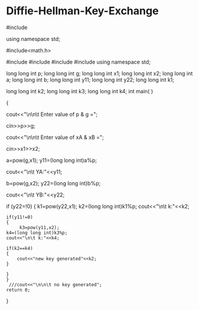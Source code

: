 # Diffie-Hellman-Key-Exchange
#include<iostream>

using namespace std;

#include<math.h>

#include<vector>
#include<cstring>
#include <iostream>
#include <cmath>
using namespace std;


long long int p;
long long int g;
long long int x1;
long long int x2;
long long int a;
long long int b;
long long int y11;
long long int y22;
long long int k1;

long long int k2;
long long int k3;
long long int k4;
 int main( )

{

cout<<"\n\n\t Enter value of p & g =";

cin>>p>>g;

cout<<"\n\n\t Enter value of xA & xB =";

cin>>x1>>x2;

a=pow(g,x1);
y11=(long long int)a%p;

cout<<"\n\t YA:"<<y11;


b=pow(g,x2);
y22=(long long int)b%p;

cout<<"\n\t YB:"<<y22;


if (y22=!0)
{
    k1=pow(y22,x1);
    k2=(long long int)k1%p;
    cout<<"\n\t k:"<<k2;

    if(y11!=0)
    {
         k3=pow(y11,x2);
    k4=(long long int)k3%p;
    cout<<"\n\t k:"<<k4;

    if(k2==k4)
    {
        cout<<"new key generated"<<k2;
    }

    }
    }
     ///cout<<"\n\n\t no key generated";
    return 0;

}







